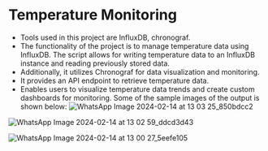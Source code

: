 # Temperature Monitoring
- Tools used in this project are InfluxDB, chronograf.
- The functionality of the project is to manage temperature data using InfluxDB. The script allows for writing temperature data to an InfluxDB instance and reading previously stored data.
- Additionally, it utilizes Chronograf for data visualization and monitoring.
- It provides an API endpoint to retrieve temperature data.
- Enables users to visualize temperature data trends and create custom dashboards for monitoring.
Some of the sample images of the output is shown below:
![WhatsApp Image 2024-02-14 at 13 03 25_850bdcc2](https://github.com/jainab02/Temperature_monitoring/assets/84964912/fa3ef200-c6b0-49f6-957a-bf91d57e5192)

![WhatsApp Image 2024-02-14 at 13 02 59_ddcd3d43](https://github.com/jainab02/Temperature_monitoring/assets/84964912/c5797800-9bd7-4e73-addc-c3f35bd66457)

![WhatsApp Image 2024-02-14 at 13 00 27_5eefe105](https://github.com/jainab02/Temperature_monitoring/assets/84964912/1e464b93-be2a-4445-8065-81c14f7b4a98)

